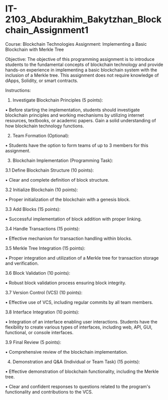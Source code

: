 # IT-2103_Abdurakhim_Bakytzhan_Blockchain_Assignment1

Course: Blockchain Technologies Assignment: Implementing a Basic Blockchain with Merkle Tree

Objective: The objective of this programming assignment is to introduce students to the fundamental concepts of blockchain technology and provide hands-on experience in implementing a basic blockchain system with the inclusion of a Merkle tree. This assignment does not require knowledge of dApps, Solidity, or smart contracts.

Instructions:
1. Investigate Blockchain Principles (5 points):

• Before starting the implementation, students should investigate blockchain
principles and working mechanisms by utilizing internet resources,
textbooks, or academic papers. Gain a solid understanding of how
blockchain technology functions.

2. Team Formation (Optional):

• Students have the option to form teams of up to 3 members for this
assignment.

3. Blockchain Implementation (Programming Task):
   
3.1 Define Blockchain Structure (10 points):

• Clear and complete definition of block structure.

3.2 Initialize Blockchain (10 points):

• Proper initialization of the blockchain with a genesis block.

3.3 Add Blocks (15 points):

• Successful implementation of block addition with proper linking.

3.4 Handle Transactions (15 points):

• Effective mechanism for transaction handling within blocks.

3.5 Merkle Tree Integration (15 points):

• Proper integration and utilization of a Merkle tree for transaction storage and
verification.

3.6 Block Validation (10 points):

• Robust block validation process ensuring block integrity.

3.7 Version Control (VCS) (10 points):

• Effective use of VCS, including regular commits by all team members.

3.8 Interface Integration (10 points):

• Integration of an interface enabling user interactions. Students have the
flexibility to create various types of interfaces, including web, API, GUI,
functional, or console interfaces.

3.9 Final Review (5 points):

• Comprehensive review of the blockchain implementation.

4. Demonstration and Q&A (Individual or Team Task) (15 points):
   
• Effective demonstration of blockchain functionality, including the Merkle
tree.

• Clear and confident responses to questions related to the program's
functionality and contributions to the VCS.
